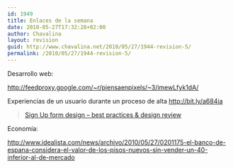 ```yaml
---
id: 1949
title: Enlaces de la semana
date: 2010-05-27T17:32:28+02:00
author: Chavalina
layout: revision
guid: http://www.chavalina.net/2010/05/27/1944-revision-5/
permalink: /2010/05/27/1944-revision-5/
---
```

Desarrollo web:

http://feedproxy.google.com/~r/piensaenpixels/~3/imewLfyk1dA/

Experiencias de un usuario durante un proceso de alta <a rel="nofollow" href="http://bit.ly/a684ia" target="_blank">http://bit.ly/a684ia</a>

<blockquote class="wp-embedded-content" data-secret="Ed6NmSX7SG">
  <p>
    <a href="https://unmatchedstyle.com/news/sign-up-form-design-best-practices-design-review.php">Sign Up form design – best practices & design review</a>
  </p>
</blockquote>



Economía:

http://www.idealista.com/news/archivo/2010/05/27/0201175-el-banco-de-espana-considera-el-valor-de-los-pisos-nuevos-sin-vender-un-40-inferior-al-de-mercado